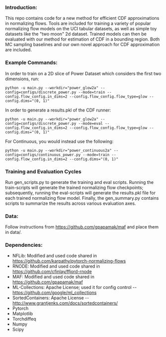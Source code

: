 ### Introduction:

This repo contains code for a new method for efficient CDF approximations in normalizing flows. 
Tools are included for training a variety of popular normalizing flow models on the UCI tabular datasets, as well as simple toy datasets like the "two moon" 2d dataset.
Trained models can then be evaluated with our method for estimation of CDF in a bounding region. 
Both MC sampling baselines and our own novel approach for CDF approximation are included.

### Example Commands:

In order to train on a 2D slice of Power Dataset which considers the first two dimensions, run:

`python -u main.py --workdir="power_glow2a" --config=configs/discrete_power.py --mode=train --config.flow_config.in_dims=2 --config.flow_config.flow_type=glow --config.dims="(0, 1)"`

In order to generate a results.pkl of the CDF runner:

`python -u main.py --workdir="power_glow2a" --config=configs/discrete_power.py --mode=eval --config.flow_config.in_dims=2 --config.flow_config.flow_type=glow --config.dims="(0, 1)"`

For Continuous, you would instead use the following: 

`python -u main.py --workdir="power_continuous2a" --config=configs/continuous_power.py --mode=train --config.flow_config.in_dims=2 --config.dims="(0, 1)"`

### Training and Evaluation Cycles
Run gen_scripts.py to generate the training and eval scripts. Running the train-scripts will generate the trained normalizing flow checkpoints; subsequently, running the eval-scripts will generate the results.pkl file for each trained normalizing flow model. Finally, the gen_summary.py contains scripts to summarize the results across various evaluation axes. 

### Data:

Follow instructions from https://github.com/gpapamak/maf and place them in data/.

### Dependencies:

- NFLib: Modified and used code shared in https://github.com/karpathy/pytorch-normalizing-flows
- RNODE: Modified and used code shared in https://github.com/cfinlay/ffjord-rnode
- MAF: Modified and used code shared in https://github.com/gpapamak/maf 
- ML-Collections: Apache License; used it for config control -- https://github.com/google/ml_collections
- SortedContainers: Apache License -- http://www.grantjenks.com/docs/sortedcontainers/ 
- Pytorch
- Matplotlib
- Torchdiffeq
- Numpy
- Scipy


